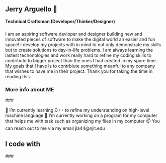 ## Jerry Arguello 👋

**Technical Craftsman (Developer/Thinker/Designer)**
###
I am an aspiring software devloper and designer building new and innovated pieces of software to make the digital world an easier and fun space! I develop my projects with in mind to not only demonstrate my skills but to create solutions to day-in-life problems. I am always learning the lastest techonologies and work really hard to refine my coding skills to contribute to bigger project than the ones I had created in my spare time. My goals that I have is to contrbiute something meanful to any company that wishes to have me in their project. Thank you for taking the time in reading this. 

<h3 align="left">More info about ME</h3>
###
<p align="left">
  🌱 I’m currently learning C++ to refine my understanding on high-level machine language
  🔭 I’m currently working on a program for my computer that helps me with task such as organizing my files in my computer
  📫 You can reach out to me via my email jla44@njit.edu
</p>

<h2 align="left">I code with</h2>
###


<!--
**ProjectJerryLucasArguello/ProjectJerryLucasArguello** is a ✨ _special_ ✨ repository because its `README.md` (this file) appears on your GitHub profile.

Here are some ideas to get you started:

- 🔭 I’m currently working on ...
- 
- 👯 I’m looking to collaborate on ...
- 🤔 I’m looking for help with ...
- 💬 Ask me about ...
- 📫 How to reach me: ...
- 😄 Pronouns: ...
- ⚡ Fun fact: ...
-->
